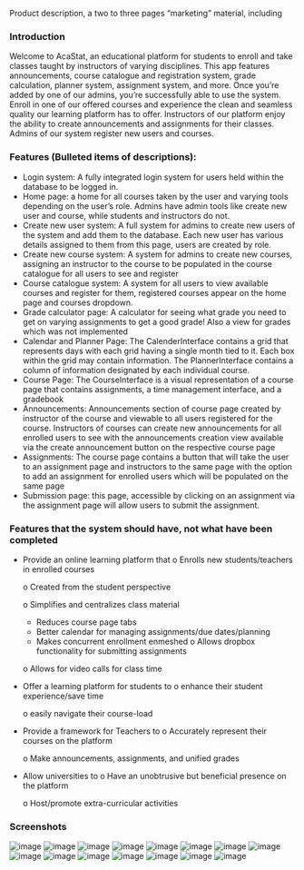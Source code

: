 Product description, a two to three pages “marketing” material, including
### Introduction
Welcome to AcaStat, an educational platform for students to enroll and take classes taught by instructors of varying disciplines. This app features announcements, course catalogue and registration system, grade calculation, planner system, assignment system, and more. Once you’re added by one of our admins, you’re successfully able to use the system. Enroll in one of our offered courses and experience the clean and seamless quality our learning platform has to offer. Instructors of our platform enjoy the ability to create announcements and assignments for their classes. Admins of our system register new users and courses.

### Features (Bulleted items of descriptions):
  - Login system: A fully integrated login system for users held within the database to be logged in.
  - Home page: a home for all courses taken by the user and varying tools depending on the user’s role. Admins have admin tools like create new user and course, while students and instructors do not.
  - Create new user system: A full system for admins to create new users of the system and add them to the database. Each new user has various details assigned to them from this page, users are created by role.
  - Create new course system: A system for admins to create new courses, assigning an instructor to the course to be populated in the course catalogue for all users to see and register
  - Course catalogue system: A system for all users to view available courses and register for them, registered courses appear on  the home page and courses dropdown.
  - Grade calculator page: A calculator for seeing what grade you need to get on varying assignments to get a good grade! Also a view for grades which was not implemented
  - Calendar and Planner Page: The CalenderInterface contains a grid that represents days with each grid having a single month tied to it. Each box within the grid may contain information. The PlannerInterface contains a column of information designated by each individual course.
  - Course Page: The CourseInterface is a visual representation of a course page that contains assignments, a time management interface, and a gradebook
  - Announcements: Announcements section of course page created by instructor of the course and viewable to all users registered for the course. Instructors of courses can create new announcements for all enrolled users to see with the announcements creation view available via the create announcement button on the respective course page
  - Assignments: The course page contains a button that will take the user to an assignment page and instructors to the same page with the option to add an assignment for enrolled users which will be populated on the same page
  - Submission page: this page, accessible by clicking on an assignment via the assignment page will allow users to submit the assignment.
  
### Features that the system should have, not what have been completed
  - Provide an online learning platform that 
    o	Enrolls new students/teachers in enrolled courses

    o	Created from the student perspective
    
    o	Simplifies and centralizes class material
    
      - Reduces course page tabs
      - Better calendar for managing assignments/due dates/planning
      - Makes concurrent enrollment enmeshed
    o	Allows dropbox functionality for submitting assignments
    
    o	Allows for video calls for class time
    
  - Offer a learning platform for students to
    o enhance their student experience/save time
    
    o	easily navigate their course-load
    
  - Provide a framework for Teachers to
    o	Accurately represent their courses on the platform
    
    o	Make announcements, assignments, and unified grades
    
  - Allow universities to
    o	Have an unobtrusive but beneficial presence on the platform
    
    o	Host/promote extra-curricular activities
    
### Screenshots
![image](https://github.com/user-attachments/assets/c32f295a-32d7-4056-a9e2-5c0563815de4)
![image](https://github.com/user-attachments/assets/e71bd03c-820d-4c30-84c6-7cefc4e57e7b)
![image](https://github.com/user-attachments/assets/ff45e61d-8f51-4cba-ace9-4309e1834492)
![image](https://github.com/user-attachments/assets/084bdf2b-bd0e-4058-ba57-a7e637f11894)
![image](https://github.com/user-attachments/assets/8b616fa2-a1f4-4dd7-a740-46665ff25634)
![image](https://github.com/user-attachments/assets/c96efea0-1147-4f6c-9445-b823d65029a0)
![image](https://github.com/user-attachments/assets/35be909d-c5e1-4155-92f7-8978345767ec)
![image](https://github.com/user-attachments/assets/bfb8958d-4603-4219-9038-ffb679acb14d)
![image](https://github.com/user-attachments/assets/32b57d0f-2bc1-41fb-ba19-c306da898d4c)
![image](https://github.com/user-attachments/assets/fa5e9676-d64a-4650-88d2-0d40e769e50e)
![image](https://github.com/user-attachments/assets/eb675ab4-ef87-4d18-95e4-a85c14de6d39)
![image](https://github.com/user-attachments/assets/40c4644c-7de1-4d0b-a13c-1b42966d4ea7)
![image](https://github.com/user-attachments/assets/b46094b2-9bd8-4344-8bad-503aae624f26)
![image](https://github.com/user-attachments/assets/dd12c116-d180-4885-bd70-b8272adf583c)
![image](https://github.com/user-attachments/assets/7eff5b96-51bd-4082-af5f-8b3050c22a50)


